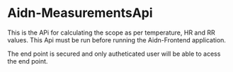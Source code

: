# Aidn-MeasurementsApi
This is the APi for calculating the scope as per temperature, HR and RR values. This Api must be run before running the Aidn-Frontend application.

The end point is secured and only autheticated user will be able to acess the end point.
